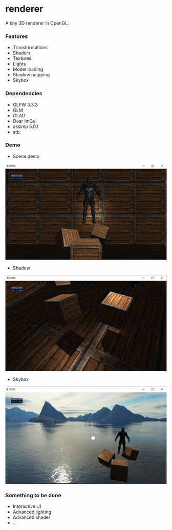 # renderer

A tiny 3D renderer in OpenGL.

### Features

- Transformations
- Shaders
- Textures
- Lights
- Model loading
- Shadow mapping
- Skybox

### Dependencies

- GLFW 3.3.3
- GLM
- GLAD
- Dear ImGui
- assimp 5.0.1
- stb

### Demo

- Scene demo

![avator](demo/demo.png)

- Shadow

![avator](demo/shadow.png)

- Skybox

![avator](demo/skybox.png)

### Something to be done

- Interactive UI
- Advanced lighting
- Advanced shader
- ...
